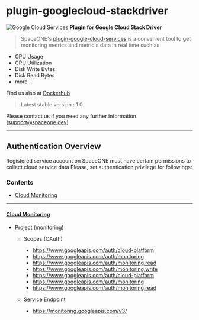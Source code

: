 # plugin-googlecloud-stackdriver

![Google Cloud Services](https://spaceone-custom-assets.s3.ap-northeast-2.amazonaws.com/console-assets/icons/cloud-services/google_cloud/Google_Cloud.svg)
**Plugin for Google Cloud Stack Driver**

> SpaceONE's [plugin-google-cloud-services](https://github.com/spaceone-dev/plugin-google-cloud-stackdriver) is a convenient tool to 
get monitoring metrics and metric's data in real time such as 
- CPU Usage
- CPU Utilization
- Disk Write Bytes
- Disk Read Bytes
- more ...

Find us also at [Dockerhub](spaceone/google-cloud-stackdriver)
> Latest stable version : 1.0

Please contact us if you need any further information. 
(<support@spaceone.dev>)

---

## Authentication Overview
Registered service account on SpaceONE must have certain permissions to collect cloud service data 
Please, set authentication privilege for followings:

### Contents

* [Cloud Monitoring](#cloud-monitoring)


---

#### [Cloud Monitoring](https://cloud.google.com/monitoring/docs/apis)

- Project (monitoring) 

    - Scopes (OAuth)
        - https://www.googleapis.com/auth/cloud-platform
        - https://www.googleapis.com/auth/monitoring
        - https://www.googleapis.com/auth/monitoring.read
        - https://www.googleapis.com/auth/monitoring.write
        - https://www.googleapis.com/auth/cloud-platform
        - https://www.googleapis.com/auth/monitoring
        - https://www.googleapis.com/auth/monitoring.read
  
    - Service Endpoint
        - https://monitoring.googleapis.com/v3/
        